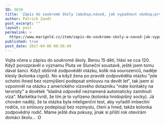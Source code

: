```yaml
---
ID: 3619
title: 'Zápis do soukromé školy (a&nbsp;návod, jak vypadnout v&nbsp;prvním kole)'
author: Patrick Zandl
post_excerpt: ""
layout: post
permalink: >
  https://www.marigold.cz/item/zapis-do-soukrome-skoly-a-navod-jak-vypadnout-v-prvnim-kole
published: true
post_date: 2017-04-06 08:56:49
---
```

Vojta včera u zápisu do soukromé školy. Berou 15 dětí, hlásí se cca 120. Když porozprávěl o významu Pluta ve Sluneční soustavě, ještě jsem tomu dával šanci. Když obšírně zodpověděl otázku, kolik má sourozenců, naděje klesly (kolonka cigoš). No a když žena po pravdě zodpověděla otázku "jste ochotni ihned bez rozmýšlení podepsat smlouvu na devět let", tak jsem si vzpomněl na otázku z amerického vízového dotazníku "máte kontakty na teroristy" a dovětek "kladná odpověď neznamená automaticky zamítnutí víza". Markétka tvrdí, že tím je to vyřízeno (kolonka hnidopišný socky). Já chovám naději, že ta otázka byla inteligenční test, aby vyřadili imbecilní rodiče, co smlouvy podepisují bez rozmyslu, čtení a hned, takže kolonka zodpovědný rodič. Máme ještě dva pokusy, jinak si příští rok otevírám domácí školu... :D
